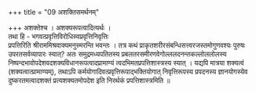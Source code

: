 +++ 
title = "09 अशक्तिसमर्थनम्" 
 
+++ 
अशक्तेश्च । अशक्यरूपत्वादित्यर्थः ।   
तथा हि - भगवत्प्रवृत्तिविरोधिस्वप्रवृत्तिनिवृत्तिः   
प्रपत्तिरिति श्रीराममिश्रवाक्यमनुस्मरन्ति भवन्तः । तत्र कथं प्राकृतशरीरसंबन्धिसत्त्वरजस्तमोगुणवश्यः पुरुषः   
उपरतसर्वव्यापारः स्यात्? अतः समुद्रमध्यपतितस्य प्रबलतरसमीरणवेगोल्ललदनन्तकल्लोललोलस्य निष्पन्दभावोपदेशवदशक्यविधानरूपत्वादप्रामाण्यं त्वदभिमतप्रपत्तिशास्त्रस्य स्यात् । यद्यपि मात्रया शक्यत्वं (शक्यत्वात्प्रामाण्यम्), तथाऽपि कर्मयोगादिवत्प्रवृत्तिरूपाद्भक्तियोगात् निवृत्तिरूपस्य प्रपदनस्य ज्ञानयोगस्येव दुष्करतमत्वादशक्तं प्रत्यशक्यतमोपदेश इति निरर्थकं प्रपत्तिशास्त्रमिति ॥
